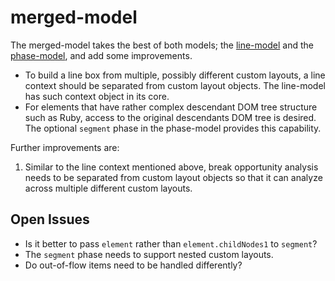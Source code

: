 # merged-model

The merged-model takes the best of both models;
the [line-model][] and the [phase-model][],
and add some improvements.

* To build a line box from multiple, possibly different custom layouts,
a line context should be separated from custom layout objects.
The line-model has such context object in its core.
* For elements that have rather complex descendant DOM tree structure such as Ruby,
access to the original descendants DOM tree is desired.
The optional `segment` phase in the phase-model provides this capability.

Further improvements are:
1. Similar to the line context mentioned above,
break opportunity analysis needs to be separated from custom layout objects
so that it can analyze across multiple different custom layouts.

## Open Issues

* Is it better to pass `element` rather than `element.childNodes1` to `segment`?
* The `segment` phase needs to support nested custom layouts.
* Do out-of-flow items need to be handled differently?

[line-model]: ../line-model/
[phase-model]: ../segment-measure-flow-adjust/
